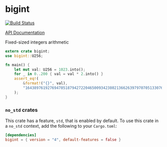 # bigint

[![Build Status](https://travis-ci.org/paritytech/bigint.svg?branch=master)](https://travis-ci.org/paritytech/bigint)

[API Documentation](https://docs.rs/bigint/)

Fixed-sized integers arithmetic

```rust
extern crate bigint;
use bigint::U256;

fn main() {
	let mut val: U256 = 1023.into();
	for _ in 0..200 { val = val * 2.into() }
	assert_eq!(
		&format!("{}", val), 
		"1643897619276947051879427220465009342380213662639797070513307648"
	);
}
```

### `no_std` crates

This crate has a feature, `std`, that is enabled by default. To use this crate
in a `no_std` context, add the following to your `Cargo.toml`:

```toml
[dependencies]
bigint = { version = "4", default-features = false }
```
